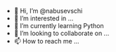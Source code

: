 - 👋 Hi, I’m @nabusevschi
- 👀 I’m interested in ...
- 🌱 I’m currently learning Python
- 💞️ I’m looking to collaborate on ...
- 📫 How to reach me ...

<!---
nabusevschi/nabusevschi is a ✨ special ✨ repository because its `README.md` (this file) appears on your GitHub profile.
You can click the Preview link to take a look at your changes.
--->
